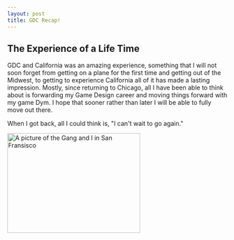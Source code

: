 ```yaml
---
layout: post
title: GDC Recap!
---
```


## The Experience of a Life Time
GDC and California was an amazing experience, something that I will not soon forget
from getting on a plane for the first time and getting out of the Midwest, to getting
to experience California all of it has made a lasting impression. Mostly, since returning
to Chicago, all I have been able to think about is forwarding my Game Design career and
moving things forward with my game Dym. I hope that sooner rather than later I will be 
able to fully move out there. 

When I got back, all I could think is, "I can't wait to go again."


<img src="http://iam.colum.edu/students/alex.lueck/SanFranGroup.jpg" alt="A picture of the Gang and I in San Fransisco" style="width:304px;height:228px">
